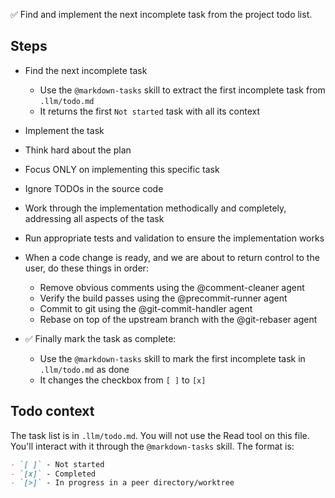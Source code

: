 ✅ Find and implement the next incomplete task from the project todo list.

## Steps

- Find the next incomplete task
  - Use the `@markdown-tasks` skill to extract the first incomplete task from `.llm/todo.md`
  - It returns the first `Not started` task with all its context

- Implement the task
- Think hard about the plan
- Focus ONLY on implementing this specific task
- Ignore TODOs in the source code
- Work through the implementation methodically and completely, addressing all aspects of the task
- Run appropriate tests and validation to ensure the implementation works

- When a code change is ready, and we are about to return control to the user, do these things in order:
  - Remove obvious comments using the @comment-cleaner agent
  - Verify the build passes using the @precommit-runner agent
  - Commit to git using the @git-commit-handler agent
  - Rebase on top of the upstream branch with the @git-rebaser agent

- ✅ Finally mark the task as complete:
  - Use the `@markdown-tasks` skill to mark the first incomplete task in `.llm/todo.md` as done
  - It changes the checkbox from `[ ]` to `[x]`

## Todo context
The task list is in `.llm/todo.md`. You will not use the Read tool on this file. You'll interact with it through the `@markdown-tasks` skill. The format is:

```markdown
- `[ ]` - Not started
- `[x]` - Completed
- `[>]` - In progress in a peer directory/worktree
```

